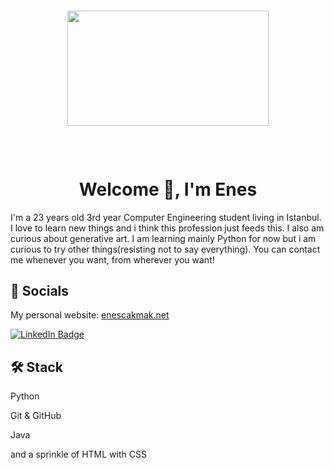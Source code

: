 #### <p align="center"><img  src="https://github.com/enesscakmak/enesscakmak/assets/114193468/5ec574d2-74a3-46b7-895c-ed86ff38baa0" style="width:80%; max-width:768px; height:%60; max-height:230px;" title></p>



### <h1 align="center" dir="auto"> Welcome 👋, I'm Enes  
  
  
I'm a 23 years old 3rd year Computer Engineering student living in Istanbul. I love to learn new things and i think this profession just feeds this. I also am curious about generative art. I am learning mainly Python for now but i am curious to try other things(resisting not to say everything). You can contact me whenever you want, from wherever you want!   


### <h2>💬 Socials
<p>My personal website: <a href="enescakmak.net" target="blank" rel="noopener noreferrer">enescakmak.net</a></p>

<a href="https://www.linkedin.com/in/enesscakmak/" rel="nofollow">
   <img src="https://img.shields.io/badge/LinkedIn-blue?style=for-the-badge&logo=linkedin&logoColor=white" alt="LinkedIn Badge"/>
<a/>




### <h2>🛠 Stack  
Python  

Git & GitHub  

Java  
  
  and a sprinkle of HTML with CSS

